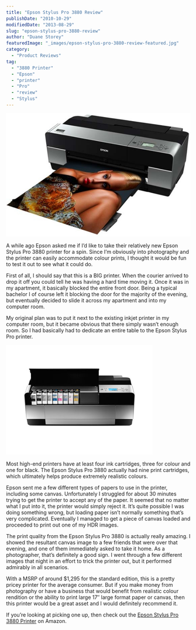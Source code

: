 ```yaml
---
title: "Epson Stylus Pro 3880 Review"
publishDate: "2010-10-29"
modifiedDate: "2013-08-29"
slug: "epson-stylus-pro-3880-review"
author: "Duane Storey"
featuredImage: "_images/epson-stylus-pro-3880-review-featured.jpg"
category:
  - "Product Reviews"
tag:
  - "3880 Printer"
  - "Epson"
  - "printer"
  - "Pro"
  - "review"
  - "Stylus"
---
```


[![](_images/epson-stylus-pro-3880-review-1.jpg "Epson Stylus Pro 3880 ")](http://www.migratorynerd.com/wordpress/wp-content/uploads/2010/10/epson-stylus-pro-3880.jpg)

A while ago Epson asked me if I’d like to take their relatively new Epson Stylus Pro 3880 printer for a spin. Since I’m obviously into photography and the printer can easily accommodate colour prints, I thought it would be fun to test it out to see what it could do.

First of all, I should say that this is a BIG printer. When the courier arrived to drop it off you could tell he was having a hard time moving it. Once it was in my apartment, it basically blocked the entire front door. Being a typical bachelor I of course left it blocking the door for the majority of the evening, but eventually decided to slide it across my apartment and into my computer room.

My original plan was to put it next to the existing inkjet printer in my computer room, but it became obvious that there simply wasn’t enough room. So I had basically had to dedicate an entire table to the Epson Stylus Pro printer.

[![](_images/epson-stylus-pro-3880-review-2.jpg "Epson Stylus Pro 3880")](http://www.migratorynerd.com/wordpress/wp-content/uploads/2010/10/3880_HdOn_bay_open_main_V1.jpg)

Most high-end printers have at least four ink cartridges, three for colour and one for black. The Epson Stylus Pro 3880 actually had nine print cartridges, which ultimately helps produce extremely realistic colours.

Epson sent me a few different types of papers to use in the printer, including some canvas. Unfortunately I struggled for about 30 minutes trying to get the printer to accept any of the paper. It seemed that no matter what I put into it, the printer would simply reject it. It’s quite possible I was doing something wrong, but loading paper isn’t normally something that’s very complicated. Eventually I managed to get a piece of canvas loaded and proceeded to print out one of my HDR images.

The print quality from the Epson Stylus Pro 3880 is actually really amazing. I showed the resultant canvas image to a few friends that were over that evening, and one of them immediately asked to take it home. As a photographer, that’s definitely a good sign. I went through a few different images that night in an effort to trick the printer out, but it performed admirably in all scenarios.

With a MSRP of around $1,295 for the standard edition, this is a pretty pricey printer for the average consumer. But if you make money from photography or have a business that would benefit from realistic colour rendition or the ability to print large 17″ large format paper or canvas, then this printer would be a great asset and I would definitely recommend it.

If you’re looking at picking one up, then check out the [Epson Stylus Pro 3880 Printer](http://amzn.to/193yAMM) on Amazon.